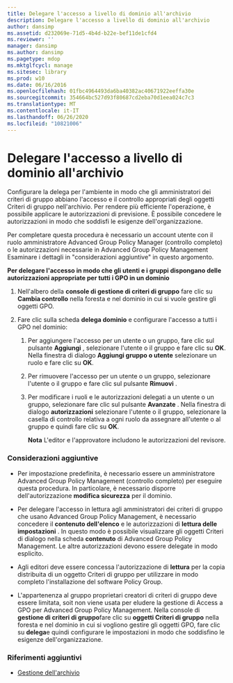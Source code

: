 ```yaml
---
title: Delegare l'accesso a livello di dominio all'archivio
description: Delegare l'accesso a livello di dominio all'archivio
author: dansimp
ms.assetid: d232069e-71d5-4b4d-b22e-bef11de1cfd4
ms.reviewer: ''
manager: dansimp
ms.author: dansimp
ms.pagetype: mdop
ms.mktglfcycl: manage
ms.sitesec: library
ms.prod: w10
ms.date: 06/16/2016
ms.openlocfilehash: 01fbc4964493da6ba40382ac40671922eeffa30e
ms.sourcegitcommit: 354664bc527d93f80687cd2eba70d1eea024c7c3
ms.translationtype: MT
ms.contentlocale: it-IT
ms.lasthandoff: 06/26/2020
ms.locfileid: "10821006"
---
```

# Delegare l'accesso a livello di dominio all'archivio


Configurare la delega per l'ambiente in modo che gli amministratori dei criteri di gruppo abbiano l'accesso e il controllo appropriati degli oggetti Criteri di gruppo nell'archivio. Per rendere più efficiente l'operazione, è possibile applicare le autorizzazioni di previsione. È possibile concedere le autorizzazioni in modo che soddisfi le esigenze dell'organizzazione.

Per completare questa procedura è necessario un account utente con il ruolo amministratore Advanced Group Policy Manager (controllo completo) o le autorizzazioni necessarie in Advanced Group Policy Management Esaminare i dettagli in "considerazioni aggiuntive" in questo argomento.

**Per delegare l'accesso in modo che gli utenti e i gruppi dispongano delle autorizzazioni appropriate per tutti i GPO in un dominio**

1.  Nell'albero della **console di gestione di criteri di gruppo** fare clic su **Cambia controllo** nella foresta e nel dominio in cui si vuole gestire gli oggetti GPO.

2.  Fare clic sulla scheda **delega dominio** e configurare l'accesso a tutti i GPO nel dominio:

    1.  Per aggiungere l'accesso per un utente o un gruppo, fare clic sul pulsante **Aggiungi** , selezionare l'utente o il gruppo e fare clic su **OK**. Nella finestra di dialogo **Aggiungi gruppo o utente** selezionare un ruolo e fare clic su **OK**.

    2.  Per rimuovere l'accesso per un utente o un gruppo, selezionare l'utente o il gruppo e fare clic sul pulsante **Rimuovi** .

    3.  Per modificare i ruoli e le autorizzazioni delegati a un utente o un gruppo, selezionare fare clic sul pulsante **Avanzate** . Nella finestra di dialogo **autorizzazioni** selezionare l'utente o il gruppo, selezionare la casella di controllo relativa a ogni ruolo da assegnare all'utente o al gruppo e quindi fare clic su **OK**.

        **Nota**  L'editor e l'approvatore includono le autorizzazioni del revisore.

         

### Considerazioni aggiuntive

-   Per impostazione predefinita, è necessario essere un amministratore Advanced Group Policy Management (controllo completo) per eseguire questa procedura. In particolare, è necessario disporre dell'autorizzazione **modifica sicurezza** per il dominio.

-   Per delegare l'accesso in lettura agli amministratori dei criteri di gruppo che usano Advanced Group Policy Management, è necessario concedere il **contenuto dell'elenco** e le autorizzazioni di **lettura delle impostazioni** . In questo modo è possibile visualizzare gli oggetti Criteri di dialogo nella scheda **contenuto** di Advanced Group Policy Management. Le altre autorizzazioni devono essere delegate in modo esplicito.

-   Agli editori deve essere concessa l'autorizzazione di **lettura** per la copia distribuita di un oggetto Criteri di gruppo per utilizzare in modo completo l'installazione del software Policy Group.

-   L'appartenenza al gruppo proprietari creatori di criteri di gruppo deve essere limitata, soit non viene usata per eludere la gestione di Access a GPO per Advanced Group Policy Management. Nella console di **gestione di criteri di gruppo**fare clic su **oggetti Criteri di gruppo** nella foresta e nel dominio in cui si vogliono gestire gli oggetti GPO, fare clic su **delega**e quindi configurare le impostazioni in modo che soddisfino le esigenze dell'organizzazione.

### Riferimenti aggiuntivi

-   [Gestione dell'archivio](managing-the-archive.md)

 

 





